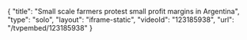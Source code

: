 {
    "title": "Small scale farmers protest small profit margins in Argentina",
    "type": "solo",
    "layout": "iframe-static",
    "videoId": "123185938",
    "url": "\/tvpembed\/123185938"
}